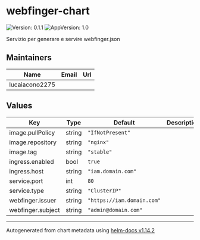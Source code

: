 # webfinger-chart

![Version: 0.1.1](https://img.shields.io/badge/Version-0.1.1-informational?style=flat-square) ![AppVersion: 1.0](https://img.shields.io/badge/AppVersion-1.0-informational?style=flat-square)

Servizio per generare e servire webfinger.json

## Maintainers

| Name | Email | Url |
| ---- | ------ | --- |
| lucaiacono2275 |  |  |

## Values

| Key | Type | Default | Description |
|-----|------|---------|-------------|
| image.pullPolicy | string | `"IfNotPresent"` |  |
| image.repository | string | `"nginx"` |  |
| image.tag | string | `"stable"` |  |
| ingress.enabled | bool | `true` |  |
| ingress.host | string | `"iam.domain.com"` |  |
| service.port | int | `80` |  |
| service.type | string | `"ClusterIP"` |  |
| webfinger.issuer | string | `"https://iam.domain.com"` |  |
| webfinger.subject | string | `"admin@domain.com"` |  |

----------------------------------------------
Autogenerated from chart metadata using [helm-docs v1.14.2](https://github.com/norwoodj/helm-docs/releases/v1.14.2)
